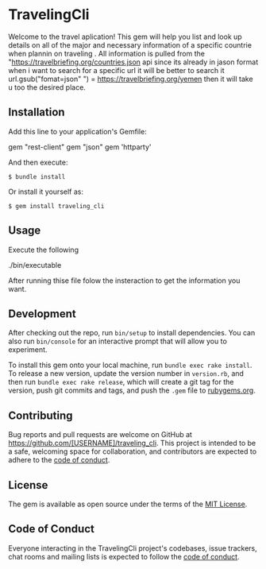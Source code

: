 # TravelingCli

Welcome to the travel aplication! This gem will help you list and look up details on all of the major and necessary information of a specific countrie when plannin on traveling . All information is pulled from the "https://travelbriefing.org/countries.json api since its already in jason format when i want to search for a specific url it will be better to search it url.gsub("fomat=json" ") = https://travelbriefing.org/yemen then it will take u too the desired place.

## Installation

Add this line to your application's Gemfile:

gem "rest-client"
gem "json"
gem 'httparty'

And then execute:

    $ bundle install

Or install it yourself as:

    $ gem install traveling_cli

## Usage

Execute the following 

./bin/executable

After running thise file folow the insteraction to get the information you want.

## Development

After checking out the repo, run `bin/setup` to install dependencies. You can also run `bin/console` for an interactive prompt that will allow you to experiment.

To install this gem onto your local machine, run `bundle exec rake install`. To release a new version, update the version number in `version.rb`, and then run `bundle exec rake release`, which will create a git tag for the version, push git commits and tags, and push the `.gem` file to [rubygems.org](https://rubygems.org).

## Contributing

Bug reports and pull requests are welcome on GitHub at https://github.com/[USERNAME]/traveling_cli. This project is intended to be a safe, welcoming space for collaboration, and contributors are expected to adhere to the [code of conduct](https://github.com/[USERNAME]/traveling_cli/blob/master/CODE_OF_CONDUCT.md).


## License

The gem is available as open source under the terms of the [MIT License](https://opensource.org/licenses/MIT).

## Code of Conduct

Everyone interacting in the TravelingCli project's codebases, issue trackers, chat rooms and mailing lists is expected to follow the [code of conduct](https://github.com/[USERNAME]/traveling_cli/blob/master/CODE_OF_CONDUCT.md).
